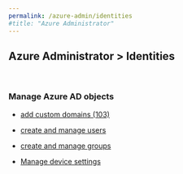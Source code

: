 ```yaml
---
permalink: /azure-admin/identities
#title: "Azure Administrator"
---
```

## Azure Administrator > Identities
&nbsp;
### Manage Azure AD objects

* [add custom domains (103)](add-custom-domains.md)

* [create and manage users](create-users.md)

* [create and manage groups](create-groups.md)

* [Manage device settings](device-settings.md)
